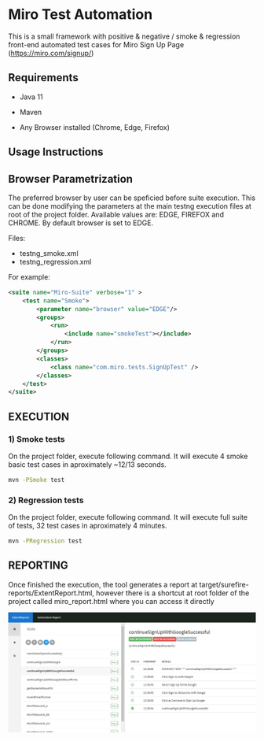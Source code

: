 # Miro Test Automation

This is a small framework with positive & negative / smoke & regression front-end automated test cases for Miro Sign Up Page (https://miro.com/signup/) 

## Requirements

* Java 11

* Maven

* Any Browser installed (Chrome, Edge, Firefox)

## Usage Instructions

## Browser Parametrization

The preferred browser by user can be speficied before suite execution. This can be done modifying the parameters at the main testng execution files at root of the project folder. Available values are: EDGE, FIREFOX and CHROME. By default browser is set to EDGE.

Files: 

* testng_smoke.xml
* testng_regression.xml

For example:

```xml
<suite name="Miro-Suite" verbose="1" >
    <test name="Smoke">
        <parameter name="browser" value="EDGE"/>
        <groups>
            <run>
                <include name="smokeTest"></include>
            </run>
        </groups>
        <classes>
            <class name="com.miro.tests.SignUpTest" />
        </classes>
    </test>
</suite>
```


## EXECUTION


### 1) Smoke tests

On the project folder, execute following command. It will execute 4 smoke basic test cases in aproximately ~12/13 seconds.

```bash
mvn -PSmoke test
```

### 2) Regression tests

On the project folder, execute following command. It will execute full suite of tests, 32 test cases in aproximately 4 minutes.

```bash
mvn -PRegression test
```


## REPORTING

Once finished the execution, the tool generates a report at target/surefire-reports/ExtentReport.html, however there is a shortcut at root folder of the project called miro_report.html where you can access it directly

![alt text](https://github.com/maticardenas/miro-test-automation/blob/master/images/report_1.JPG?raw=true)



